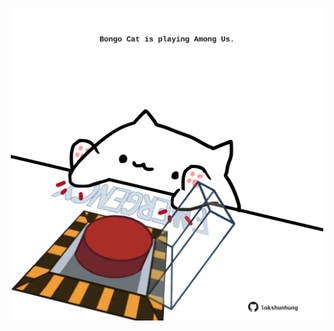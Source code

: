 <!-- built at 26/07/2022, 13:13:46 UTC -->
<p align="center">
  <img width="500" height="500" src="./ReadmeImage.svg">
</p>
